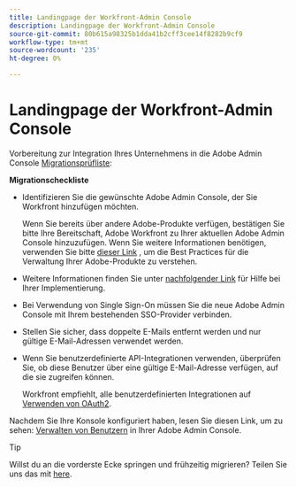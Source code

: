 ```yaml
---
title: Landingpage der Workfront-Admin Console
description: Landingpage der Workfront-Admin Console
source-git-commit: 80b615a98325b1dda41b2cff3cee14f8282b9cf9
workflow-type: tm+mt
source-wordcount: '235'
ht-degree: 0%

---
```


# Landingpage der Workfront-Admin Console

Vorbereitung zur Integration Ihres Unternehmens in die Adobe Admin Console [Migrationsprüfliste](https://experienceleague.adobe.com/docs/workfront/using/administration-and-setup/admin-in-admin-console/prep-for-admin-console.html):

**Migrationscheckliste**

* Identifizieren Sie die gewünschte Adobe Admin Console, der Sie Workfront hinzufügen möchten.

   Wenn Sie bereits über andere Adobe-Produkte verfügen, bestätigen Sie bitte Ihre Bereitschaft, Adobe Workfront zu Ihrer aktuellen Adobe Admin Console hinzuzufügen. Wenn Sie weitere Informationen benötigen, verwenden Sie bitte [dieser Link](https://helpx.adobe.com/enterprise/using/admin-console.html) , um die Best Practices für die Verwaltung Ihrer Adobe-Produkte zu verstehen.

* Weitere Informationen finden Sie unter [nachfolgender Link](https://helpx.adobe.com/enterprise/using/deployment-planning.html) für Hilfe bei Ihrer Implementierung.
* Bei Verwendung von Single Sign-On müssen Sie die neue Adobe Admin Console mit Ihrem bestehenden SSO-Provider verbinden.
* Stellen Sie sicher, dass doppelte E-Mails entfernt werden und nur gültige E-Mail-Adressen verwendet werden.
* Wenn Sie benutzerdefinierte API-Integrationen verwenden, überprüfen Sie, ob diese Benutzer über eine gültige E-Mail-Adresse verfügen, auf die sie zugreifen können.

   Workfront empfiehlt, alle benutzerdefinierten Integrationen auf [Verwenden von OAuth2](https://experienceleague.adobe.com/docs/workfront/using/administration-and-setup/configure-integrations/create-oauth-application.html).

Nachdem Sie Ihre Konsole konfiguriert haben, lesen Sie diesen Link, um zu sehen: [Verwalten von Benutzern](https://experienceleague.adobe.com/docs/workfront/using/administration-and-setup/add-users/create-manage-users/admin-console.html) in Ihrer Adobe Admin Console.

>[!TIP]
>
>Willst du an die vorderste Ecke springen und frühzeitig migrieren? Teilen Sie uns das mit [here](https://workfront.az1.qualtrics.com/jfe/form/SV_9T5LuHf05JUOPAi).

